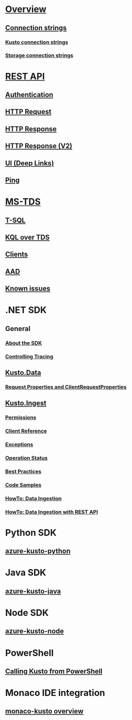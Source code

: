 # [Overview](index.md)

## [Connection strings](./connection-strings/index.md)
### [Kusto connection strings](./connection-strings/kusto.md)
### [Storage connection strings](./connection-strings/storage.md)

# [REST API](rest/index.md)
## [Authentication](rest/authentication.md)
## [HTTP Request](rest/request.md)
## [HTTP Response](rest/response.md)
## [HTTP Response (V2)](rest/response2.md)
## [UI (Deep Links)](rest/deeplink.md)
## [Ping](rest/ping.md)

# [MS-TDS](tds/index.md)
## [T-SQL](tds/t-sql.md)
## [KQL over TDS](tds/tdskql.md)
## [Clients](tds/clients.md)
## [AAD](tds/aad.md)
## [Known issues](tds/sqlknownissues.md)

# .NET SDK
## General
### [About the SDK](netfx/about-the-sdk.md)
### [Controlling Tracing](netfx/controlling-tracing.md)

## [Kusto.Data](netfx/about-kusto-data.md)
### [Request Properties and ClientRequestProperties](netfx/request-properties.md)

## [Kusto.Ingest](netfx/about-kusto-ingest.md)
### [Permissions](netfx/kusto-ingest-client-permissions.md)
### [Client Reference](netfx/kusto-ingest-client-reference.md)
### [Exceptions](netfx/kusto-ingest-client-errors.md)
### [Operation Status](netfx/kusto-ingest-client-status.md)
### [Best Practices](netfx/kusto-ingest-best-practices.md)
### [Code Samples](netfx/kusto-ingest-client-examples.md)
### [HowTo: Data Ingestion](netfx/kusto-ingest-queued-ingest-sample.md)
### [HowTo: Data Ingestion with REST API](netfx/kusto-ingest-client-rest.md)


# Python SDK
## [azure-kusto-python](python/kusto-python-client-library.md)

# Java SDK
## [azure-kusto-java](java/kusto-java-client-library.md)

# Node SDK
## [azure-kusto-node](node/kusto-node-client-library.md)



# PowerShell
## [Calling Kusto from PowerShell](powershell/powershell.md)

# Monaco IDE integration
## [monaco-kusto overview](monaco/monaco-kusto.md)